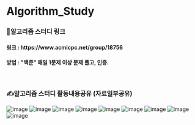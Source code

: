 # Algorithm_Study

### 🔗알고리즘 스터디 링크

<h4> 링크 : https://www.acmicpc.net/group/18756 </h4>
<h4> 방법 : "백준" 매일 1문제 이상 문제 풀고, 인증. </h4>
<br>

### ✍️알고리즘 스터디 활동내용공유 (자료일부공유)

![image](https://github.com/hzee97/Algorithm_Study/assets/136284855/5ec31e1d-18ef-4969-9f5e-fe39a34546da)
![image](https://github.com/hzee97/Algorithm_Study/assets/136284855/027979ad-f6da-4e6e-a0fa-91ceb944a06c)
![image](https://github.com/hzee97/Algorithm_Study/assets/136284855/911cd32a-6585-43c5-a77a-2c984e6491b9)
![image](https://github.com/hzee97/Algorithm_Study/assets/136284855/6f46e5a9-294c-468f-a755-0aa0ae3f7982)
![image](https://github.com/hzee97/Algorithm_Study/assets/136284855/b436a22b-f38b-4bbd-a667-965c47563d78)
![image](https://github.com/hzee97/Algorithm_Study/assets/136284855/cabef13e-0f09-4b6a-807b-88f179d6cf36)
![image](https://github.com/hzee97/Algorithm_Study/assets/136284855/2fdec338-b995-48fc-ba3b-cab6139646a7)
![image](https://github.com/hzee97/Algorithm_Study/assets/136284855/c62b3d47-ae3d-453d-bf95-f85f58df8d6b)
![image](https://github.com/hzee97/Algorithm_Study/assets/136284855/02ef4113-844c-4307-af07-3cb6dd39fb63)

